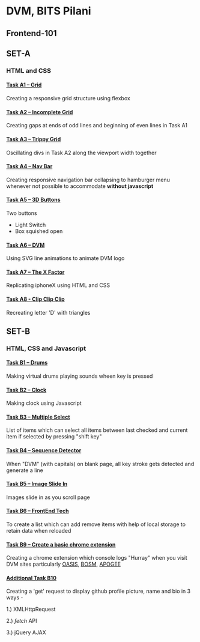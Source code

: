 # DVM, BITS Pilani
## Frontend-101
## SET-A 
### HTML and CSS

#### [Task A1 – Grid](https://akshit-patel.github.io/frontend-101/A/A1.html)
Creating a responsive grid structure using
flexbox
#### [Task A2 – Incomplete Grid](https://akshit-patel.github.io/frontend-101/A/A2.html)
Creating gaps at ends of odd lines and beginning of even lines in Task A1
#### [Task A3 – Trippy Grid](https://akshit-patel.github.io/frontend-101/A/A3.html)
Oscillating divs in Task A2 along the viewport width together 
#### [Task A4 – Nav Bar](https://akshit-patel.github.io/frontend-101/A/A4.html)
Creating responsive navigation bar collapsing to hamburger menu whenever not possible to accommodate **without javascript**
#### [Task A5 – 3D Buttons](https://akshit-patel.github.io/frontend-101/A/A5.html)
Two buttons 


- Light Switch
- Box squished open
#### [Task A6 – DVM](https://akshit-patel.github.io/frontend-101/A/A6.html)
Using SVG line animations to animate DVM logo

#### [Task A7 – The X Factor](https://akshit-patel.github.io/frontend-101/A/A7.html)
Replicating iphoneX using HTML and CSS
#### [Task A8 - Clip Clip Clip](https://akshit-patel.github.io/frontend-101/A/A8.html)
Recreating letter 'D' with triangles

## SET-B
### HTML, CSS and Javascript

#### [Task B1 – Drums](https://akshit-patel.github.io/frontend-101/B/B1.html)
Making virtual drums playing sounds wheen key is pressed

#### [Task B2 – Clock](https://akshit-patel.github.io/frontend-101/B/B2.html)
Making clock using Javascript

#### [Task B3 – Multiple Select](https://akshit-patel.github.io/frontend-101/B/B3.html)
List of items which can select all items between last checked and current item if selected by pressing "shift key"  

#### [Task B4 – Sequence Detector](https://akshit-patel.github.io/frontend-101/B/B4.html)
When "DVM" (with capitals) on blank page, all key stroke gets detected and generate a line 
 
#### [Task B5 – Image Slide In](https://akshit-patel.github.io/frontend-101/B/B5.html)
Images slide in as you scroll page

#### [Task B6 – FrontEnd Tech](https://akshit-patel.github.io/frontend-101/B/B6.html)
To create a list which can add remove items with help of local storage to retain data when reloaded

#### [Task B9 – Create a basic chrome extension](https://github.com/Akshit-Patel/frontend-101/tree/master/B)
Creating a chrome extension which console logs "Hurray" when you visit DVM sites particularly [OASIS](https://www.bits-oasis.org/2018main/), [BOSM](https://www.bits-bosm.org/), [APOGEE](https://bits-apogee.org/2019intro/)

#### [Additional Task B10](https://akshit-patel.github.io/frontend-101/B/B10.html)
Creating a 'get' request to display github profile picture, name and bio  in 3 ways - 

1.) XMLHttpRequest 

2.) *fetch* API

3.) jQuery AJAX
